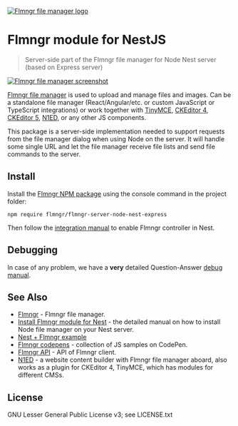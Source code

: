 [![Flmngr file manager logo](https://flmngr.com/img/favicons/favicon-64x64.png)](https://flmngr.com)

# Flmngr module for NestJS

> Server-side part of the Flmngr file manager for Node Nest server (based on Express server)

[![Flmngr file manager screenshot](https://flmngr.com/img/browsing.jpg)](https://flmngr.com)

[Flmngr file manager](https://flmngr.com) is used to upload and manage files and images. Can be a standalone file manager (React/Angular/etc. or custom JavaScript or TypeScript integrations) or work together with [TinyMCE](https://flmngr.com/doc/install-tinymce-plugin), [CKEditor&nbsp;4](https://flmngr.com/doc/install-ckeditor-plugin), [CKEditor&nbsp;5](https://flmngr.com/doc/install-ckeditor-5-plugin), [N1ED](https://n1ed.com), or any other JS components.

This package is a server-side implementation needed to support requests from the file manager dialog when using Node on the server. It will handle some single URL and let the file manager receive file lists and send file commands to the server.

## Install
Install the [Flmngr NPM package](https://npmjs.com/package/@flmngr/flmngr-server-node-nest-express) using the console command in the project folder:

```
npm require flmngr/flmngr-server-node-nest-express
```

Then follow the [integration manual](https://flmngr.com/doc/install-file-manager-server-node-nest-express) to enable Flmngr controller in Nest.

## Debugging

In case of any problem, we have a **very** detailed Question-Answer [debug manual](https://flmngr.com/doc/file-manager-debug).

## See Also

- [Flmngr](https://flmngr.com) - Flmngr file manager.
- [Install Flmngr module for Nest](https://flmngr.com/doc/install-file-manager-server-node-nest) - the detailed manual on how to install Node file manager on your Nest server.
- [Nest + Flmngr example](https://github.com/flmngr/flmngr-server-node-nest-express-example-ts)
- [Flmngr codepens](https://codepen.io/flmngr/pens/public) - collection of JS samples on CodePen.
- [Flmngr API](https://flmngr.com/doc/api) - API of Flmngr client.
- [N1ED](https://n1ed.com) - a website content builder with Flmngr file manager aboard, also works as a plugin for CKEditor 4, TinyMCE, which has modules for different CMSs.  


## License

GNU Lesser General Public License v3; see LICENSE.txt